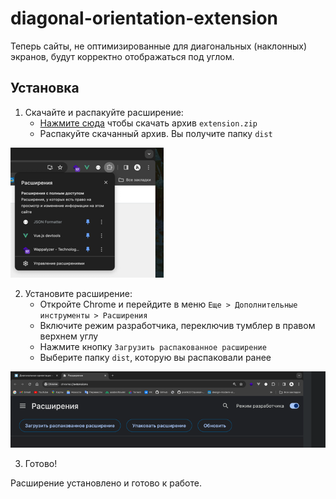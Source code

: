 # diagonal-orientation-extension

Теперь сайты, не оптимизированные для диагональных (наклонных) экранов, будут корректно отображаться под углом.

## Установка

1. Скачайте и распакуйте расширение:
   - [Нажмите сюда](https://github.com/azabroflovski/diagonal-orientation-extension/raw/master/extension.zip) чтобы скачать архив `extension.zip`
   - Распакуйте скачанный архив. Вы получите папку `dist`

![img.png](img.png)

2. Установите расширение:
   - Откройте Chrome и перейдите в меню `Еще > Дополнительные инструменты > Расширения`
   - Включите режим разработчика, переключив тумблер в правом верхнем углу
   - Нажмите кнопку `Загрузить распакованное расширение`
   - Выберите папку `dist`, которую вы распаковали ранее

![img_1.png](img_1.png)


3. Готово!

Расширение установлено и готово к работе.
